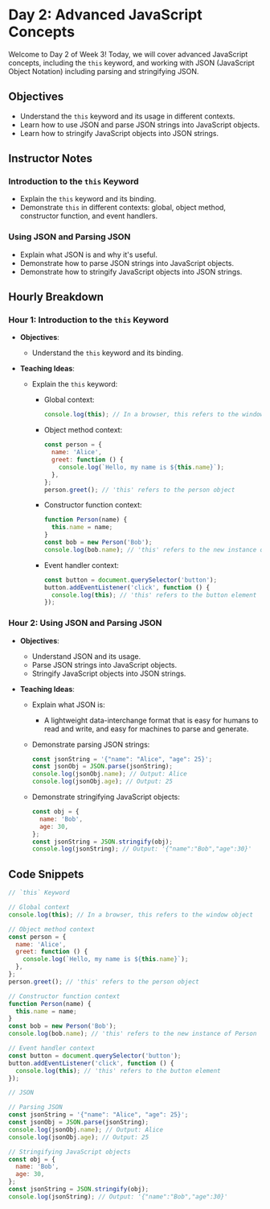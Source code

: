 # Day 2: Advanced JavaScript Concepts

Welcome to Day 2 of Week 3! Today, we will cover advanced JavaScript concepts, including the `this` keyword, and working with JSON (JavaScript Object Notation) including parsing and stringifying JSON.

## Objectives

- Understand the `this` keyword and its usage in different contexts.
- Learn how to use JSON and parse JSON strings into JavaScript objects.
- Learn how to stringify JavaScript objects into JSON strings.

## Instructor Notes

### Introduction to the `this` Keyword

- Explain the `this` keyword and its binding.
- Demonstrate `this` in different contexts: global, object method, constructor function, and event handlers.

### Using JSON and Parsing JSON

- Explain what JSON is and why it's useful.
- Demonstrate how to parse JSON strings into JavaScript objects.
- Demonstrate how to stringify JavaScript objects into JSON strings.

## Hourly Breakdown

### Hour 1: Introduction to the `this` Keyword

- **Objectives**:
  - Understand the `this` keyword and its binding.
- **Teaching Ideas**:

  - Explain the `this` keyword:

    - Global context:

      ```js
      console.log(this); // In a browser, this refers to the window object
      ```

    - Object method context:

      ```js
      const person = {
        name: 'Alice',
        greet: function () {
          console.log(`Hello, my name is ${this.name}`);
        },
      };
      person.greet(); // 'this' refers to the person object
      ```

    - Constructor function context:

      ```js
      function Person(name) {
        this.name = name;
      }
      const bob = new Person('Bob');
      console.log(bob.name); // 'this' refers to the new instance of Person
      ```

    - Event handler context:

      ```js
      const button = document.querySelector('button');
      button.addEventListener('click', function () {
        console.log(this); // 'this' refers to the button element
      });
      ```

### Hour 2: Using JSON and Parsing JSON

- **Objectives**:
  - Understand JSON and its usage.
  - Parse JSON strings into JavaScript objects.
  - Stringify JavaScript objects into JSON strings.
- **Teaching Ideas**:

  - Explain what JSON is:
    - A lightweight data-interchange format that is easy for humans to read and write, and easy for machines to parse and generate.
  - Demonstrate parsing JSON strings:

    ```js
    const jsonString = '{"name": "Alice", "age": 25}';
    const jsonObj = JSON.parse(jsonString);
    console.log(jsonObj.name); // Output: Alice
    console.log(jsonObj.age); // Output: 25
    ```

  - Demonstrate stringifying JavaScript objects:

    ```js
    const obj = {
      name: 'Bob',
      age: 30,
    };
    const jsonString = JSON.stringify(obj);
    console.log(jsonString); // Output: '{"name":"Bob","age":30}'
    ```

## Code Snippets

```js
// `this` Keyword

// Global context
console.log(this); // In a browser, this refers to the window object

// Object method context
const person = {
  name: 'Alice',
  greet: function () {
    console.log(`Hello, my name is ${this.name}`);
  },
};
person.greet(); // 'this' refers to the person object

// Constructor function context
function Person(name) {
  this.name = name;
}
const bob = new Person('Bob');
console.log(bob.name); // 'this' refers to the new instance of Person

// Event handler context
const button = document.querySelector('button');
button.addEventListener('click', function () {
  console.log(this); // 'this' refers to the button element
});

// JSON

// Parsing JSON
const jsonString = '{"name": "Alice", "age": 25}';
const jsonObj = JSON.parse(jsonString);
console.log(jsonObj.name); // Output: Alice
console.log(jsonObj.age); // Output: 25

// Stringifying JavaScript objects
const obj = {
  name: 'Bob',
  age: 30,
};
const jsonString = JSON.stringify(obj);
console.log(jsonString); // Output: '{"name":"Bob","age":30}'
```
